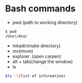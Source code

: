 # Bash commands

- pwd (path to working directory)

```sh
$ pwd
/User/Ana/
 ```
 - mkadir(make directory)
 - mv(move)
 - explorer .(open carpen)
 - alt + tab(change the window)
 - ls

 ```sh
 $ls -l(list of information)